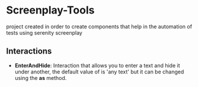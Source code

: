 # Screenplay-Tools

project created in order to create components that help in the automation of tests using serenity screenplay

## Interactions
* **EnterAndHide**: Interaction that allows you to enter a text and hide it under another, the default value of is 'any text' but it can be changed using the **as** method.
